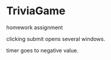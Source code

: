 # TriviaGame
homework assignment

clicking submit opens several windows.

timer goes to negative value.
